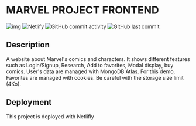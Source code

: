 # MARVEL PROJECT FRONTEND
![img](https://img.shields.io/badge/react-17.0.2-blue)
![Netlify](https://img.shields.io/netlify/709987dc-ad78-4656-9953-80297c47d95c)
![GitHub commit activity](https://img.shields.io/github/commit-activity/m/Melinapgt/marvel-frontend)
![GitHub last commit](https://img.shields.io/github/last-commit/Melinapgt/marvel-frontend)


## Description
A website about Marvel's comics and characters.
It shows different features such as Login/Signup, Research, Add to favorites, Modal display, buy comics.
User's data are managed with MongoDB Atlas. 
For this demo, Favorites are managed with cookies. Be careful with the storage size limit (4Ko). 

## Deployment
This project is deployed with Netlifly
